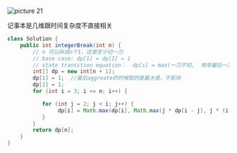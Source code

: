 
![picture 21](https://i.loli.net/2021/09/17/25GXevTiPxqbWuY.png)  

记事本是几维跟时间复杂度不直接相关


```java
class Solution {
    public int integerBreak(int n) {
        // n 可以拆成n个1，这里至少切一刀
        // base case: dp[1] = dp[2] = 1
        // state transition equation：  dp[i] = max(一刀不切,  枚举最后一刀:   max（i*(n - i),  i *dp[n - i]）
        int[] dp = new int[n + 1];
        dp[1] = 1;  //最后aggreate的时候取的是最大值，不影响
        dp[2] = 1;
        for (int i = 3; i <= n; i++) {

           for (int j = 2; j < i; j++) {
                dp[i] = Math.max(dp[i], Math.max(j * dp[i - j], j * (i - j))); //左大段右小段
           }
        }
        return dp[n];
    }
}
```
